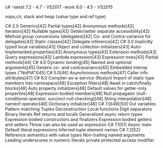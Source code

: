 c#
-latest 7.2 - 4.7 - VS2017
-work 6.0 - 4.5 - VS2015

oops,clr,
stack and heap (value type and ref type)

C# 2.0
Generics[42]
Partial types[42]
Anonymous methods[42]
Iterators[42]
Nullable types[42]
Getter/setter separate accessibility[42]
Method group conversions (delegates)[42]
Co- and Contra-variance for delegates[42]
Static classes[42]
Delegate inference[42]
C# 3.0
Implicitly typed local variables[43]
Object and collection initializers[43]
Auto-Implemented properties[43]
Anonymous types[43]
Extension methods[43]
Query expressions[43]
Lambda expression[43]
Expression trees[43]
Partial methods[44]
C# 4.0
Dynamic binding[45]
Named and optional arguments[45]
Generic co- and contravariance[45]
Embedded interop types ("NoPIA")[45]
C# 5.0[46]
Asynchronous methods[47]
Caller info attributes[47]
C# 6.0
Compiler-as-a-service (Roslyn)
Import of static type members into namespace[48]
Exception filters[48]
Await in catch/finally blocks[48]
Auto property initializers[48]
Default values for getter-only properties[48]
Expression-bodied members[48]
Null propagator (null-conditional operator, succinct null checking)[48]
String interpolation[48]
nameof operator[48]
Dictionary initializer[48]
C# 7.0[49][50]
Out variables
Pattern matching
Tuples
Deconstruction
Local functions
Digit separators
Binary literals
Ref returns and locals
Generalized async return types
Expression bodied constructors and finalizers
Expression bodied getters and setters
Throw can also be used as expression
C# 7.1[51]
Async main
Default literal expressions
Inferred tuple element names
C# 7.2[52]
Reference semantics with value types
Non-trailing named arguments
Leading underscores in numeric literals
private protected access modifier

